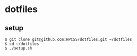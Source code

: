 dotfiles
========

## setup

```
$ git clone git@github.com:HPCSS/dotfiles.git ~/dotfiles
$ cd ~/dotfiles
$ ./setup.sh
```

